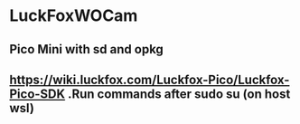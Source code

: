 # LuckFoxWOCam
Pico Mini with sd and opkg
---
https://wiki.luckfox.com/Luckfox-Pico/Luckfox-Pico-SDK
 .Run commands after sudo su (on host wsl)
---
